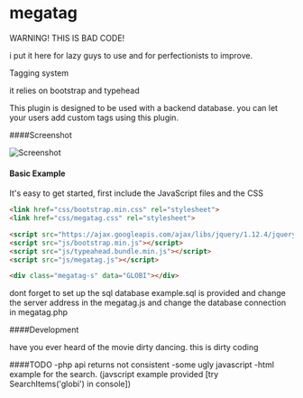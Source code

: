 # megatag

WARNING! THIS IS BAD CODE!

i put it here for lazy guys to use and for perfectionists to improve.

Tagging system 

it relies on bootstrap and typehead

 
This plugin is designed to be used with a backend database.
you can let your users add custom tags using this plugin.

####Screenshot

![Screenshot](http://i.imgur.com/3XlrepR.png)


#### Basic Example

It's easy to get started, first include the JavaScript files and the CSS

```html
<link href="css/bootstrap.min.css" rel="stylesheet">
<link href="css/megatag.css" rel="stylesheet">

<script src="https://ajax.googleapis.com/ajax/libs/jquery/1.12.4/jquery.min.js"></script>
<script src="js/bootstrap.min.js"></script>
<script src="js/typeahead.bundle.min.js"></script>
<script src="js/megatag.js"></script>
```


```html
<div class="megatag-s" data="GLOBI"></div>
```
dont forget to set up the sql database example.sql is provided
and change the server address in the megatag.js
and change the database connection in megatag.php

####Development

have you ever heard of the movie dirty dancing.
this is dirty coding

####TODO
-php api returns not consistent
-some ugly javascript
-html example for the search. (javscript example provided [try SearchItems('globi') in console])
